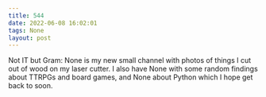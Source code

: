 ```yaml
---
title: 544
date: 2022-06-08 16:02:01
tags: None
layout: post
---
```


Not IT but Gram: None is my new small channel with photos of things I cut out of wood on my laser cutter. I also have None with some random findings about TTRPGs and board games, and None about Python which I hope get back to soon.
